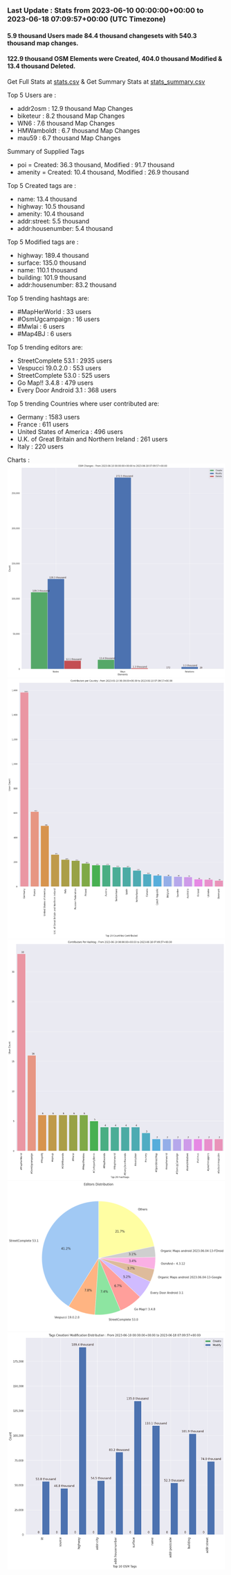 ### Last Update : Stats from 2023-06-10 00:00:00+00:00 to 2023-06-18 07:09:57+00:00 (UTC Timezone)

#### 5.9 thousand Users made 84.4 thousand changesets with 540.3 thousand map changes.
#### 122.9 thousand OSM Elements were Created, 404.0 thousand Modified & 13.4 thousand Deleted.
Get Full Stats at [stats.csv](/stats/fieldmappers/Daily/stats.csv)
 & Get Summary Stats at [stats_summary.csv](/stats/fieldmappers/Daily/stats_summary.csv)

Top 5 Users are : 
- addr2osm : 12.9 thousand Map Changes
- biketeur : 8.2 thousand Map Changes
- WN6 : 7.6 thousand Map Changes
- HMWamboldt : 6.7 thousand Map Changes
- mau59 : 6.7 thousand Map Changes

Summary of Supplied Tags
- poi = Created: 36.3 thousand, Modified : 91.7 thousand
- amenity = Created: 10.4 thousand, Modified : 26.9 thousand


Top 5 Created tags are :
- name: 13.4 thousand
- highway: 10.5 thousand
- amenity: 10.4 thousand
- addr:street: 5.5 thousand
- addr:housenumber: 5.4 thousand


Top 5 Modified tags are :
- highway: 189.4 thousand
- surface: 135.0 thousand
- name: 110.1 thousand
- building: 101.9 thousand
- addr:housenumber: 83.2 thousand


Top 5 trending hashtags are:
- #MapHerWorld : 33 users
- #OsmUgcampaign : 16 users
- #Mwlai : 6 users
- #Map4BJ : 6 users


Top 5 trending editors are:
- StreetComplete 53.1 : 2935 users
- Vespucci 19.0.2.0 : 553 users
- StreetComplete 53.0 : 525 users
- Go Map!! 3.4.8 : 479 users
- Every Door Android 3.1 : 368 users


Top 5 trending Countries where user contributed are:
- Germany : 1583 users
- France : 611 users
- United States of America : 496 users
- U.K. of Great Britain and Northern Ireland : 261 users
- Italy : 220 users


 Charts : 
![Alt text](./stats_osm_changes.png) 
![Alt text](./stats_users_per_country.png) 
![Alt text](./stats_users_per_hashtag.png) 
![Alt text](./stats_editors_pie_chart.png) 
![Alt text](./stats_tags.png) 
